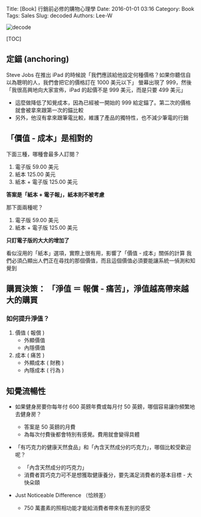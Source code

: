 Title: [Book] 行銷前必修的購物心理學
Date: 2016-01-01 03:16
Category: Book
Tags: Sales
Slug: decoded
Authors: Lee-W

![decode](http://im1.book.com.tw/image/getImage?i=http://www.books.com.tw/img/001/061/88/0010618819.jpg&v=529dcf77&w=348&h=348)

<!--more-->

[TOC]

## 定錨 (anchoring)

Steve Jobs 在推出 iPad 的時候說「我們應該給他設定何種價格？如果你聽信自以為聰明的人，我們會把它的價格訂在 1000 美元以下」
螢幕出現了 999，然後「我很高興地向大家宣佈，iPad 的起價不是 999 美元，而是只要 499 美元」

* 這麼做降低了知覺成本，因為已經被一開始的 999 給定錨了。第二次的價格就會被拿來跟第一次的錨比較
* 另外，他沒有拿來跟筆電比較，維護了產品的獨特性，也不減少筆電的行銷

## 「價值 - 成本」是相對的

下面三種，哪種會最多人訂閱？

1. 電子版       59.00 美元
2. 紙本         125.00 美元
3. 紙本 + 電子版 125.00 美元

**答案是「紙本 + 電子報」，紙本則不被考慮**

那下面兩種呢？

1. 電子版        59.00 美元
2. 紙本 + 電子版 125.00 美元

**只訂電子版的大大的增加了**

看似沒用的「紙本」選項，實際上很有用，影響了「價值 - 成本」關係的計算
我們必須凸顯出人們正在尋找的那個價值，而且這個價值必須要能讓系統一偵測和知覺到

## 購買決策： 「淨值 ＝ 報償 - 痛苦」，淨值越高帶來越大的購買

### 如何提升淨值？

1. 價值 ( 報償 )
    * 外顯價值
    * 內隱價值
2. 成本 ( 痛苦 )
    * 外顯成本 ( 財務 )
    * 內隱成本 ( 行為 )

## 知覺流暢性

* 如果健身房要你每年付 600 英鎊年費或每月付 50 英鎊，哪個容易讓你頻繁地去健身房？
    * 答案是 50 英鎊的月費
    * 為每次付費後都會特別有感覺。費用就會變得具體

* 「有巧克力的健康天然食品」和「內含天然成分的巧克力」，哪個比較受歡迎呢？
    * 「內含天然成分的巧克力」
    * 消費者買巧克力可不是想獲取健康養分，要先滿足消費者的基本目標 - 大快朵頤

* Just Noticeable Difference （恰辨差）
    * 750 萬畫素的照相功能才能給消費者帶來有差別的感受
